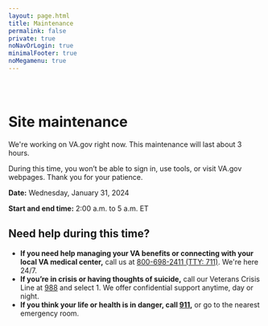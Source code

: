 ```yaml
---
layout: page.html
title: Maintenance
permalink: false
private: true
noNavOrLogin: true
minimalFooter: true
noMegamenu: true
---
```


<!-- Maintenance Page Start -->

<div class="main home" role="main">
  <div class="section main-menu">
    <div class="row">
      <div class="small-12 columns">
        <div style="padding: 2em 0;">
        <h1>Site maintenance</h1>
        <div>
          <p>
            We're working on VA.gov right now. This maintenance will last about 3 hours.
          </p>
          <p>
            During this time, you won’t be able to sign in, use tools, or visit VA.gov webpages. Thank you for your patience.
          </p>
          <p><strong>Date:</strong> Wednesday, January 31, 2024</p>
          <p><strong>Start and end time:</strong> 2:00 a.m. to 5 a.m. ET</p>
          <h2>Need help during this time?</h2>
          <ul>
            <li><strong>If you need help managing your VA benefits or connecting with your local VA medical center,</strong> call us at <a href="tel:+18006982411" aria-label="8 0 0. 6 9 8. 2 4 1 1.">800-698-2411</a><a href="tel:711" aria-label="TTY. 7 1 1."> (TTY: 711)</a>. We're here 24/7.</li>
            <li><strong>If you’re in crisis or having thoughts of suicide,</strong> call our Veterans Crisis Line at <a href="tel:988" aria-label="988">988</a> and select 1. We offer confidential support anytime, day or night.</li>
            <li><strong>If you think your life or health is in danger, call <a href="tel:911" aria-label="911">911</a>,</strong> or go to the nearest emergency room.</li>
          </ul>
        </div>
      </div>
    </div>
  </div>
</div>

<!-- Maintenance Page End -->
